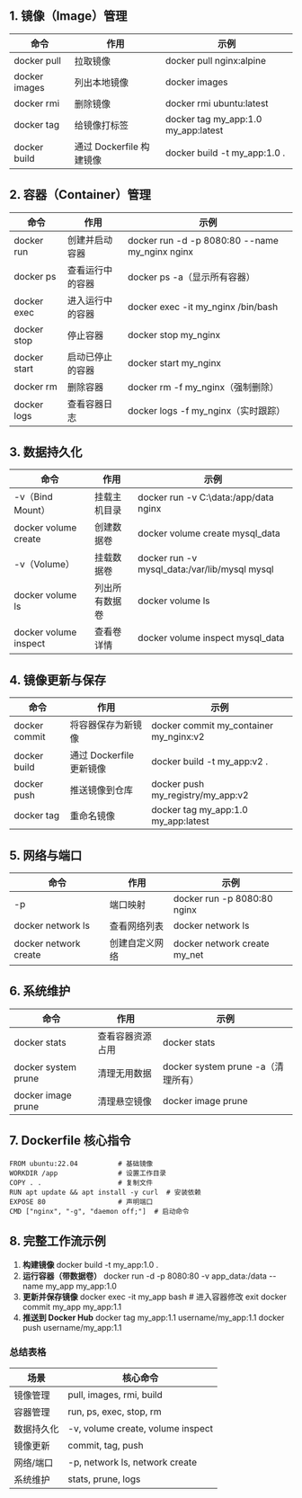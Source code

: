 ## **1. 镜像（Image）管理**

| 命令          | 作用                     | 示例                                |
| ------------- | ------------------------ | ----------------------------------- |
| docker pull   | 拉取镜像                 | docker pull nginx:alpine            |
| docker images | 列出本地镜像             | docker images                       |
| docker rmi    | 删除镜像                 | docker rmi ubuntu:latest            |
| docker tag    | 给镜像打标签             | docker tag my_app:1.0 my_app:latest |
| docker build  | 通过 Dockerfile 构建镜像 | docker build -t my_app:1.0 .        |



## **2. 容器（Container）管理**

| 命令         | 作用             | 示例                                           |
| ------------ | ---------------- | ---------------------------------------------- |
| docker run   | 创建并启动容器   | docker run -d -p 8080:80 --name my_nginx nginx |
| docker ps    | 查看运行中的容器 | docker ps -a（显示所有容器）                   |
| docker exec  | 进入运行中的容器 | docker exec -it my_nginx /bin/bash             |
| docker stop  | 停止容器         | docker stop my_nginx                           |
| docker start | 启动已停止的容器 | docker start my_nginx                          |
| docker rm    | 删除容器         | docker rm -f my_nginx（强制删除）              |
| docker logs  | 查看容器日志     | docker logs -f my_nginx（实时跟踪）            |



## **3. 数据持久化**

| 命令                  | 作用           | 示例                                          |
| --------------------- | -------------- | --------------------------------------------- |
| -v（Bind Mount）      | 挂载主机目录   | docker run -v C:\data:/app/data nginx         |
| docker volume create  | 创建数据卷     | docker volume create mysql_data               |
| -v（Volume）          | 挂载数据卷     | docker run -v mysql_data:/var/lib/mysql mysql |
| docker volume ls      | 列出所有数据卷 | docker volume ls                              |
| docker volume inspect | 查看卷详情     | docker volume inspect mysql_data              |



## **4. 镜像更新与保存**

| 命令          | 作用                     | 示例                                   |
| ------------- | ------------------------ | -------------------------------------- |
| docker commit | 将容器保存为新镜像       | docker commit my_container my_nginx:v2 |
| docker build  | 通过 Dockerfile 更新镜像 | docker build -t my_app:v2 .            |
| docker push   | 推送镜像到仓库           | docker push my_registry/my_app:v2      |
| docker tag    | 重命名镜像               | docker tag my_app:1.0 my_app:latest    |



## **5. 网络与端口**

| 命令                  | 作用           | 示例                         |
| --------------------- | -------------- | ---------------------------- |
| -p                    | 端口映射       | docker run -p 8080:80 nginx  |
| docker network ls     | 查看网络列表   | docker network ls            |
| docker network create | 创建自定义网络 | docker network create my_net |



## **6. 系统维护**

| 命令                | 作用             | 示例                               |
| ------------------- | ---------------- | ---------------------------------- |
| docker stats        | 查看容器资源占用 | docker stats                       |
| docker system prune | 清理无用数据     | docker system prune -a（清理所有） |
| docker image prune  | 清理悬空镜像     | docker image prune                 |



## **7. Dockerfile 核心指令**

```
FROM ubuntu:22.04          # 基础镜像
WORKDIR /app               # 设置工作目录
COPY . .                   # 复制文件
RUN apt update && apt install -y curl  # 安装依赖
EXPOSE 80                  # 声明端口
CMD ["nginx", "-g", "daemon off;"]  # 启动命令
```





## **8. 完整工作流示例**

1. **构建镜像** docker build -t my_app:1.0 . 
2. **运行容器（带数据卷）** docker run -d -p 8080:80 -v app_data:/data --name my_app my_app:1.0 
3. **更新并保存镜像** docker exec -it my_app bash  # 进入容器修改 exit docker commit my_app my_app:1.1 
4. **推送到 Docker Hub** docker tag my_app:1.1 username/my_app:1.1 docker push username/my_app:1.1 



### **总结表格**

| 场景       | 核心命令                          |
| ---------- | --------------------------------- |
| 镜像管理   | pull, images, rmi, build          |
| 容器管理   | run, ps, exec, stop, rm           |
| 数据持久化 | -v, volume create, volume inspect |
| 镜像更新   | commit, tag, push                 |
| 网络/端口  | -p, network ls, network create    |
| 系统维护   | stats, prune, logs                |